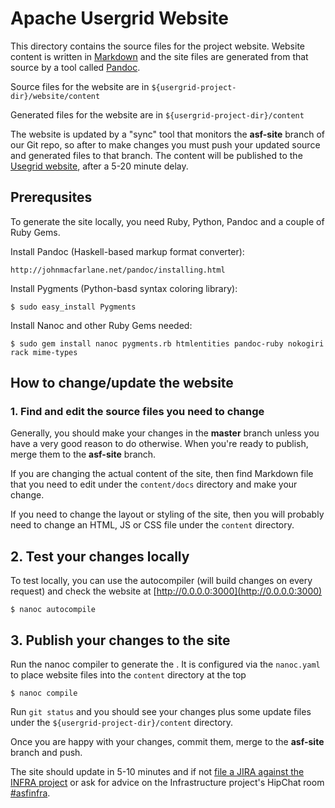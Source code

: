 # Apache Usergrid Website

This directory contains the source files for the project website. Website content is written in [Markdown](https://help.github.com/articles/markdown-basics) and the site files are generated from that source by a tool called [Pandoc](http://johnmacfarlane.net/pandoc).

Source files for the website are in ``${usergrid-project-dir}/website/content``

Generated files for the website are in ``${usergrid-project-dir}/content``

The website is updated by a "sync" tool that monitors the __asf-site__ branch of our Git repo, so after to make changes you must push your updated source and generated files to that branch. 
The content will be published to the [Usegrid website](http://usergrid.apache.org), after a 5-20 minute delay. 

## Prerequsites

To generate the site locally, you need Ruby, Python, Pandoc and a couple of Ruby Gems. 

Install Pandoc (Haskell-based markup format converter):

    http://johnmacfarlane.net/pandoc/installing.html

Install Pygments (Python-basd syntax coloring library):

    $ sudo easy_install Pygments

Install Nanoc and other Ruby Gems needed:

    $ sudo gem install nanoc pygments.rb htmlentities pandoc-ruby nokogiri rack mime-types

## How to change/update the website 

### 1. Find and edit the source files you need to change

Generally, you should make your changes in the __master__ branch unless you have a very good reason to do otherwise. When you're ready to publish, merge them to the __asf-site__ branch.

If you are changing the actual content of the site, then find Markdown file that you need to edit under the ``content/docs`` directory and make your change.

If you need to change the layout or styling of the site, then you will probably need to change an HTML, JS or CSS file under the ``content`` directory.

## 2. Test your changes locally

To test locally, you can use the autocompiler (will build changes on every request) and check the website at [http://0.0.0.0:3000](http://0.0.0.0:3000)

    $ nanoc autocompile
    
## 3. Publish your changes to the site    

Run the nanoc compiler to generate the . It is configured via the ``nanoc.yaml`` to place website files into the ``content`` directory at the top 

    $ nanoc compile

Run ``git status`` and you should see your changes plus some update files under the ``${usergrid-project-dir}/content`` directory. 

Once you are happy with your changes, commit them, merge to the __asf-site__ branch and push.

The site should update in 5-10 minutes and if not [file a JIRA against the INFRA project](https://issues.apache.org/jira/browse/INFRA) or ask for advice on the Infrastructure project's HipChat room [#asfinfra](https://www.hipchat.com/g4P84gemn). 
